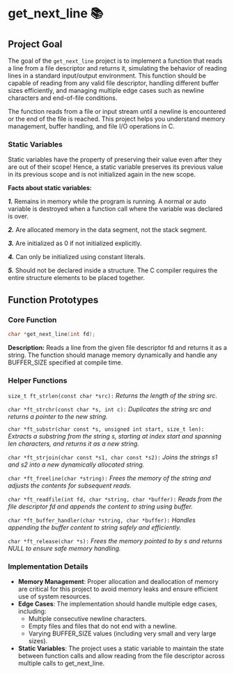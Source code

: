 # get_next_line 📚

## Project Goal

The goal of the `get_next_line` project is to implement a function that reads a line from a file descriptor and returns it, simulating the behavior of reading lines in a standard input/output environment. This function should be capable of reading from any valid file descriptor, handling different buffer sizes efficiently, and managing multiple edge cases such as newline characters and end-of-file conditions.

The function reads from a file or input stream until a newline is encountered or the end of the file is reached. This project helps you understand memory management, buffer handling, and file I/O operations in C.

### Static Variables

Static variables have the property of preserving their value even after they are out of their scope! Hence, a static variable preserves its previous value in its previous scope and is not initialized again in the new scope.

**Facts about static variables:**

**_1._** Remains in memory while the program is running. A normal or auto variable is destroyed when a function call where the variable was declared is over.

**_2._** Are allocated memory in the data segment, not the stack segment.

**_3._** Are initialized as 0 if not initialized explicitly.

**_4._** Can only be initialized using constant literals.

**_5._** Should not be declared inside a structure. The C compiler requires the entire structure elements to be placed together.


## Function Prototypes

### Core Function

```c
char *get_next_line(int fd);
```

**Description:** Reads a line from the given file descriptor fd and returns it as a string. The function should manage memory dynamically and handle any BUFFER_SIZE specified at compile time.

### Helper Functions

`size_t ft_strlen(const char *src):` _Returns the length of the string src._

`char *ft_strchr(const char *s, int c):` _Duplicates the string src and returns a pointer to the new string._

`char *ft_substr(char const *s, unsigned int start, size_t len):` _Extracts a substring from the string s, starting at index start and spanning len characters, and returns it as a new string._

`char *ft_strjoin(char const *s1, char const *s2):` _Joins the strings s1 and s2 into a new dynamically allocated string._

`char *ft_freeline(char *string):` _Frees the memory of the string and adjusts the contents for subsequent reads._

`char *ft_readfile(int fd, char *string, char *buffer):` _Reads from the file descriptor fd and appends the content to string using buffer._

`char *ft_buffer_handler(char *string, char *buffer):` _Handles appending the buffer content to string safely and efficiently._

`char *ft_release(char *s):` _Frees the memory pointed to by s and returns NULL to ensure safe memory handling._

### Implementation Details

- **Memory Management**: Proper allocation and deallocation of memory are critical for this project to avoid memory leaks and ensure efficient use of system resources.
- **Edge Cases**: The implementation should handle multiple edge cases, including:
  - Multiple consecutive newline characters.
  - Empty files and files that do not end with a newline.
  - Varying BUFFER_SIZE values (including very small and very large sizes).
- **Static Variables**: The project uses a static variable to maintain the state between function calls and allow reading from the file descriptor across multiple calls to get_next_line.
